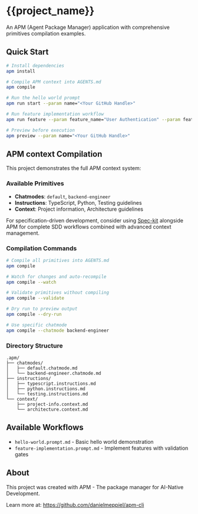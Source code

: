 # {{project_name}}

An APM (Agent Package Manager) application with comprehensive primitives compilation examples.

## Quick Start

```bash
# Install dependencies
apm install

# Compile APM context into AGENTS.md
apm compile

# Run the hello world prompt
apm run start --param name="<Your GitHub Handle>"

# Run feature implementation workflow
apm run feature --param feature_name="User Authentication" --param feature_description="Implement secure user login and registration"

# Preview before execution
apm preview --param name="<Your GitHub Handle>"
```

## APM context Compilation

This project demonstrates the full APM context system:

### Available Primitives
- **Chatmodes**: `default`, `backend-engineer`
- **Instructions**: TypeScript, Python, Testing guidelines
- **Context**: Project information, Architecture guidelines

For specification-driven development, consider using [Spec-kit](https://github.com/github/spec-kit) alongside APM for complete SDD workflows combined with advanced context management.

### Compilation Commands
```bash
# Compile all primitives into AGENTS.md
apm compile

# Watch for changes and auto-recompile
apm compile --watch

# Validate primitives without compiling
apm compile --validate

# Dry run to preview output
apm compile --dry-run

# Use specific chatmode
apm compile --chatmode backend-engineer
```

### Directory Structure
```
.apm/
├── chatmodes/
│   ├── default.chatmode.md
│   └── backend-engineer.chatmode.md
├── instructions/
│   ├── typescript.instructions.md
│   ├── python.instructions.md
│   └── testing.instructions.md
└── context/
    ├── project-info.context.md
    └── architecture.context.md

```

## Available Workflows
- `hello-world.prompt.md` - Basic hello world demonstration
- `feature-implementation.prompt.md` - Implement features with validation gates

## About

This project was created with APM - The package manager for AI-Native Development.

Learn more at: https://github.com/danielmeppiel/apm-cli
